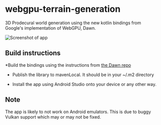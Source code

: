 # webgpu-terrain-generation

3D Prodecural world generation using the new kotlin bindings from Google's implementation of WebGPU, Dawn.

![Screenshot of app](https://imgur.com/a/5uEdRrX "World with default settings")

## Build instructions

*Build the bindings using the instructions from [the Dawn repo]([url](https://dawn.googlesource.com/dawn/+/refs/heads/main/tools/android/))

* Publish the library to mavenLocal. It should be in your ~/.m2 directory

* Install the app using Android Studio onto your device or any other way.

## Note

The app is likely to not work on Android emulators. This is due to buggy Vulkan support which may or may not be fixed.
